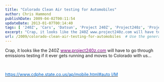 ```yaml
---
title: "Colorado Clean Air testing for Automobiles"
author: Chris Hammond
publishDate: 2009-04-02T00:11:54
updateDate: 2013-01-07T00:14:40
tags: [ '240Z', 'Cars', 'Datsun', 'Project 240Z', 'Project240z', 'Project240Zcom' ]
excerpt: "Crap, it looks like the 240Z www.project240z.com will have to go through emissions testing if it ever gets running and moves to Colorado with us...   https://www.cdphe.state.co.us/ap/mobile.html#auto I/M"
url: /2009/colorado-clean-air-testing-for-automobiles  # Use the generated URL with year
---
```

<p>Crap, it looks like the 240Z <a href="https://www.project240z.com"><font color="#800080">www.project240z.com</font></a> will have to go through emissions testing if it ever gets running and moves to Colorado with us...</p> <p> </p> <p><a href="https://www.cdphe.state.co.us/ap/mobile.html#auto  I/M"><font color="#0066cc">https://www.cdphe.state.co.us/ap/mobile.html#auto I/M</font></a></p>
